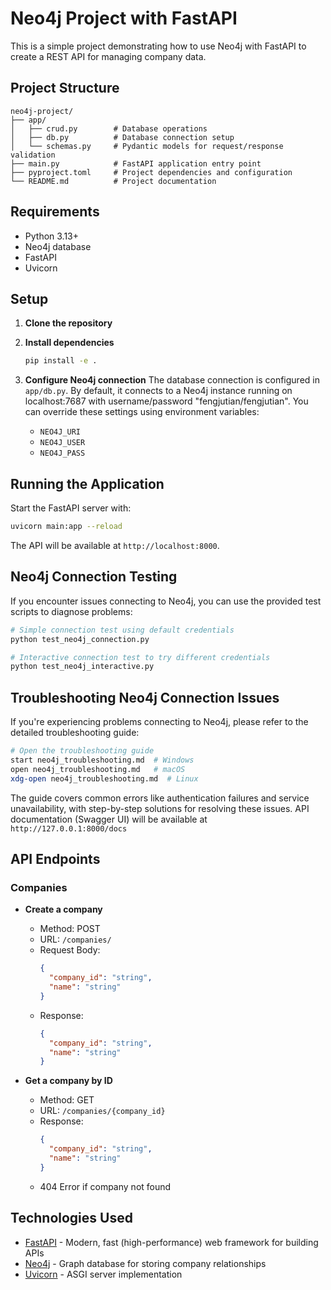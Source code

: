 # Neo4j Project with FastAPI

This is a simple project demonstrating how to use Neo4j with FastAPI to create a REST API for managing company data.

## Project Structure

```
neo4j-project/
├── app/
│   ├── crud.py        # Database operations
│   ├── db.py          # Database connection setup
│   └── schemas.py     # Pydantic models for request/response validation
├── main.py            # FastAPI application entry point
├── pyproject.toml     # Project dependencies and configuration
└── README.md          # Project documentation
```

## Requirements

- Python 3.13+
- Neo4j database
- FastAPI
- Uvicorn

## Setup

1. **Clone the repository**

2. **Install dependencies**
   ```bash
   pip install -e .
   ```

3. **Configure Neo4j connection**
   The database connection is configured in `app/db.py`. By default, it connects to a Neo4j instance running on localhost:7687 with username/password "fengjutian/fengjutian".
   You can override these settings using environment variables:
   - `NEO4J_URI`
   - `NEO4J_USER`
   - `NEO4J_PASS`

## Running the Application

Start the FastAPI server with:

```bash
uvicorn main:app --reload
```

The API will be available at `http://localhost:8000`.

## Neo4j Connection Testing

If you encounter issues connecting to Neo4j, you can use the provided test scripts to diagnose problems:

```bash
# Simple connection test using default credentials
python test_neo4j_connection.py

# Interactive connection test to try different credentials
python test_neo4j_interactive.py
```

## Troubleshooting Neo4j Connection Issues

If you're experiencing problems connecting to Neo4j, please refer to the detailed troubleshooting guide:

```bash
# Open the troubleshooting guide
start neo4j_troubleshooting.md  # Windows
open neo4j_troubleshooting.md   # macOS
xdg-open neo4j_troubleshooting.md  # Linux
```

The guide covers common errors like authentication failures and service unavailability, with step-by-step solutions for resolving these issues.
API documentation (Swagger UI) will be available at `http://127.0.0.1:8000/docs`

## API Endpoints

### Companies

- **Create a company**
  - Method: POST
  - URL: `/companies/`
  - Request Body:
    ```json
    {
      "company_id": "string",
      "name": "string"
    }
    ```
  - Response:
    ```json
    {
      "company_id": "string",
      "name": "string"
    }
    ```

- **Get a company by ID**
  - Method: GET
  - URL: `/companies/{company_id}`
  - Response:
    ```json
    {
      "company_id": "string",
      "name": "string"
    }
    ```
  - 404 Error if company not found

## Technologies Used

- [FastAPI](https://fastapi.tiangolo.com/) - Modern, fast (high-performance) web framework for building APIs
- [Neo4j](https://neo4j.com/) - Graph database for storing company relationships
- [Uvicorn](https://www.uvicorn.org/) - ASGI server implementation